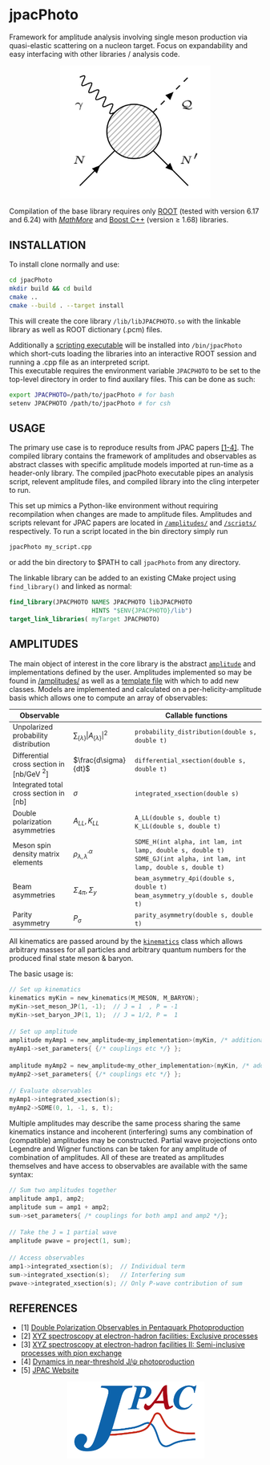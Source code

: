 #   jpacPhoto
Framework for amplitude analysis involving single meson production via quasi-elastic scattering on a nucleon target. Focus on expandability and easy interfacing with other libraries / analysis code. 

<p align="center">
  <img width="300" src="./doc/FeynmanDiagram.png">
</p>


Compilation of the base library requires only [ROOT](https://root.cern.ch/) (tested with version 6.17 and 6.24) with [*MathMore*](https://root.cern.ch/mathmore-library) and [Boost C++](https://www.boost.org/) (version $\geq$ 1.68) libraries.

##  INSTALLATION
To install clone normally and use:
```bash
cd jpacPhoto
mkdir build && cd build
cmake ..
cmake --build . --target install
```
This will create the core library `/lib/libJPACPHOTO.so` with the linkable library as well as ROOT dictionary (.pcm) files. 

Additionally a [scripting executable](./src/cling/jpacPhoto.cpp) will be installed into `/bin/jpacPhoto` which short-cuts loading the libraries into an interactive ROOT session and running a .cpp file as an interpreted script.   
This executable requires the environment variable `JPACPHOTO` to be set to the top-level directory in order to find auxilary files. This can be done as such:
```bash
export JPACPHOTO=/path/to/jpacPhoto # for bash
setenv JPACPHOTO /path/to/jpacPhoto # for csh
```

##  USAGE

The primary use case is to reproduce results from JPAC papers [[1-4]](#references). The compiled library contains the framework of amplitudes and observables as abstract classes with specific amplitude models imported at run-time as a header-only library. The compiled jpacPhoto executable pipes an analysis script, relevent amplitude files, and compiled library into the cling interpeter to run. 

This set up mimics a Python-like environment without requiring recompilation when changes are made to amplitude files. Amplitudes and scripts relevant for JPAC papers are located in [`/amplitudes/`](./amplitudes/) and [`/scripts/`](./scripts) respectively.  To run a script located in the bin directory simply run 
```bash
jpacPhoto my_script.cpp
```
or add the bin directory to $PATH to call `jpacPhoto` from any directory. 

The linkable library can be added to an existing CMake project using `find_library()` and linked as normal:
```cmake
find_library(JPACPHOTO NAMES JPACPHOTO libJPACPHOTO
                       HINTS "$ENV{JPACPHOTO}/lib")
target_link_libraries( myTarget JPACPHOTO)
```

##  AMPLITUDES
The main object of interest in the core library is the abstract [`amplitude`](./src/core/amplitude.hpp) and implementations defined by the user. Amplitudes implemented so may be found in [/amplitudes/](./amplitudes/) as well as a [template file](./amplitudes/template.hpp) with which to add new classes. Models are implemented and calculated on a per-helicity-amplitude basis which allows one to compute an array of observables:

| Observable                           |                                                 | Callable functions                                                                                                  |
|--------------------------------------|-------------------------------------------------|--------------------------------------------------------------------------------------------------------------------|
| Unpolarized probability distribution | $\sum_{\{\lambda\}} \|A_{\{\lambda\}}\|^2$ | `probability_distribution(double s, double t)       `                                                                |
| Differential cross section in \[nb/GeV $^2$\]          | $\frac{d\sigma}{dt}$                           | `differential_xsection(double s, double t)            `                                                              |
| Integrated total cross section in \[nb\]     | $\sigma$                                 | `integrated_xsection(double s)      `                                                                                |
| Double polarization asymmetries      | $A_{LL},K_{LL}$                                 | `A_LL(double s, double t)` <br /> `K_LL(double s, double t)    `                                                              |
| Meson spin density matrix elements   | $\rho^{\alpha}_{\lambda,\lambda^\prime}$        | `SDME_H(int alpha, int lam, int lamp, double s, double t)` <br /> `SDME_GJ(int alpha, int lam, int lamp, double s, double t)` |
| Beam asymmetries            | $\Sigma_{4\pi}, \Sigma_y$                                 | `beam_asymmetry_4pi(double s, double t)` <br />  `beam_asymmetry_y(double s, double t)  `                                                                       |
| Parity asymmetry                     | $P_\sigma$                                      | `parity_asymmetry(double s, double t)            `                                                                   |


All kinematics are passed around by the [`kinematics`](./src/core/kinematics.hpp) class which allows arbitrary masses for all particles and arbitrary quantum numbers for the produced final state meson & baryon.

The basic usage is:
```c++
// Set up kinematics
kinematics myKin = new_kinematics(M_MESON, M_BARYON);
myKin->set_meson_JP(1, -1);  // J = 1  , P = -1
myKin->set_baryon_JP(1, 1);  // J = 1/2, P =  1

// Set up amplitude
amplitude myAmp1 = new_amplitude<my_implementation>(myKin, /* additional parameters */);
myAmp1->set_parameters{ {/* couplings etc */} };

amplitude myAmp2 = new_amplitude<my_other_implementation>(myKin, /* additional parameters */);
myAmp2->set_parameters{ {/* couplings etc */} };

// Evaluate observables
myAmp1->integrated_xsection(s);
myAmp2->SDME(0, 1, -1, s, t);
```
Multiple amplitudes may describe the same process sharing the same kinematics instance and
incoherent (interfering) sums any combination of (compatible) amplitudes may be constructed. Partial wave projections onto Legendre and Wigner functions can be taken for any amplitude of combination of amplitudes. All of these are treated as amplitudes themselves and have access to observables are available with the same syntax:
```c++
// Sum two amplitudes together
amplitude amp1, amp2;
amplitude sum = amp1 + amp2;
sum->set_parameters{ /* couplings for both amp1 and amp2 */};

// Take the J = 1 partial wave
amplitude pwave = project(1, sum);

// Access observables
amp1->integrated_xsection(s);  // Individual term
sum->integrated_xsection(s);   // Interfering sum
pwave->integrated_xsection(s); // Only P-wave contribution of sum
```

##  REFERENCES
+ [1] [Double Polarization Observables in Pentaquark Photoproduction](https://arxiv.org/abs/1907.09393)
+ [2] [XYZ spectroscopy at electron-hadron facilities: Exclusive processes](https://arxiv.org/abs/2008.01001)
+ [3] [XYZ spectroscopy at electron-hadron facilities II: Semi-inclusive processes with pion exchange](https://arxiv.org/abs/2209.05882)
+ [4] [Dynamics in near-threshold J/ψ photoproduction](https://arxiv.org/abs/2305.01449)
+ [5] [JPAC Website](http://cgl.soic.indiana.edu/jpac/index.php)

<p align="center">
  <img width="275" src="./doc/JPAClogo.png">
</p>